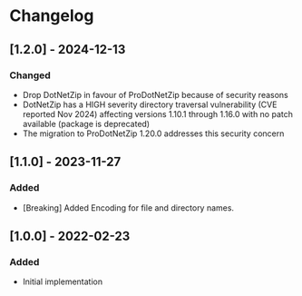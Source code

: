 # Changelog

## [1.2.0] - 2024-12-13
### Changed
- Drop DotNetZip in favour of ProDotNetZip because of security reasons
- DotNetZip has a HIGH severity directory traversal vulnerability (CVE reported Nov 2024) affecting versions 1.10.1 through 1.16.0 with no patch available (package is deprecated)
- The migration to ProDotNetZip 1.20.0 addresses this security concern

## [1.1.0] - 2023-11-27
### Added
- [Breaking] Added Encoding for file and directory names.

## [1.0.0] - 2022-02-23
### Added
- Initial implementation
